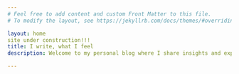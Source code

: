 ```yaml
---
# Feel free to add content and custom Front Matter to this file.
# To modify the layout, see https://jekyllrb.com/docs/themes/#overriding-theme-defaults

layout: home
site under construction!!!
title: I write, what I feel
description: Welcome to my personal blog where I share insights and experiences.

---
```

